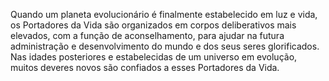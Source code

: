 ﻿Quando um planeta evolucionário é finalmente estabelecido em luz e vida, os Portadores da Vida são organizados em corpos deliberativos mais elevados, com a função de aconselhamento, para ajudar na futura administração e desenvolvimento do mundo e dos seus seres glorificados. Nas idades posteriores e estabelecidas de um universo em evolução, muitos deveres novos são confiados a esses Portadores da Vida.